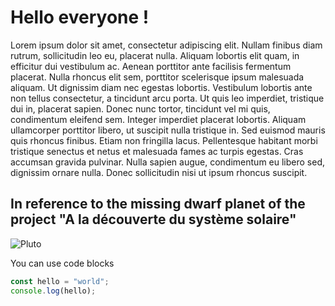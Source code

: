 # Hello everyone !

Lorem ipsum dolor sit amet, consectetur adipiscing elit. Nullam finibus diam rutrum, sollicitudin leo eu, placerat nulla. Aliquam lobortis elit quam, in efficitur dui vestibulum ac. Aenean porttitor ante facilisis fermentum placerat. Nulla rhoncus elit sem, porttitor scelerisque ipsum malesuada aliquam. Ut dignissim diam nec egestas lobortis. Vestibulum lobortis ante non tellus consectetur, a tincidunt arcu porta. Ut quis leo imperdiet, tristique dui in, placerat sapien. Donec nunc tortor, tincidunt vel mi quis, condimentum eleifend sem. Integer imperdiet placerat lobortis. Aliquam ullamcorper porttitor libero, ut suscipit nulla tristique in. Sed euismod mauris quis rhoncus finibus. Etiam non fringilla lacus. Pellentesque habitant morbi tristique senectus et netus et malesuada fames ac turpis egestas. Cras accumsan gravida pulvinar. Nulla sapien augue, condimentum eu libero sed, dignissim ornare nulla. Donec sollicitudin nisi ut ipsum rhoncus suscipit.

## In reference to the missing dwarf planet of the project "A la découverte du système solaire"

![Pluto](/images/blog/nasa--5V6VZxSQRo-unsplash.jpg)

You can use code blocks

```js
const hello = "world";
console.log(hello);
```